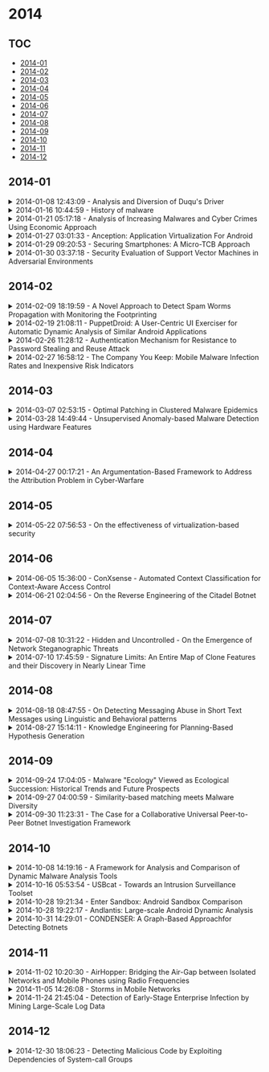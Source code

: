 # 2014

## TOC

- [2014-01](#2014-01)
- [2014-02](#2014-02)
- [2014-03](#2014-03)
- [2014-04](#2014-04)
- [2014-05](#2014-05)
- [2014-06](#2014-06)
- [2014-07](#2014-07)
- [2014-08](#2014-08)
- [2014-09](#2014-09)
- [2014-10](#2014-10)
- [2014-11](#2014-11)
- [2014-12](#2014-12)

## 2014-01

<details>

<summary>2014-01-08 12:43:09 - Analysis and Diversion of Duqu's Driver</summary>

- *Guillaume Bonfante, Jean-Yves Marion, Fabrice Sabatier, Aurélien Thierry*

- `1401.6120v1` - [abs](http://arxiv.org/abs/1401.6120v1) - [pdf](http://arxiv.org/pdf/1401.6120v1)

> The propagation techniques and the payload of Duqu have been closely studied over the past year and it has been said that Duqu shared functionalities with Stuxnet. We focused on the driver used by Duqu during the infection, our contribution consists in reverse-engineering the driver: we rebuilt its source code and analyzed the mechanisms it uses to execute the payload while avoiding detection. Then we diverted the driver into a defensive version capable of detecting injections in Windows binaries, thus preventing further attacks. We specifically show how Duqu's modified driver would have detected Duqu.

</details>

<details>

<summary>2014-01-16 10:44:59 - History of malware</summary>

- *Nikola Milošević*

- `1302.5392v3` - [abs](http://arxiv.org/abs/1302.5392v3) - [pdf](http://arxiv.org/pdf/1302.5392v3)

> In past three decades almost everything has changed in the field of malware and malware analysis. From malware created as proof of some security concept and malware created for financial gain to malware created to sabotage infrastructure. In this work we will focus on history and evolution of malware and describe most important malwares.

</details>

<details>

<summary>2014-01-21 05:17:18 - Analysis of Increasing Malwares and Cyber Crimes Using Economic Approach</summary>

- *Umer Asgher, Fahad Moazzam Dar, Ali Hamza, Abdul Moeed Paracha*

- `1401.5178v1` - [abs](http://arxiv.org/abs/1401.5178v1) - [pdf](http://arxiv.org/pdf/1401.5178v1)

> The economics of an internet crime has newly developed into a field of controlling black money. This economic approach not only provides estimated technique of analyzing internet crimes but also gives details to analyzers of system dependability and divergence. This paper will highlight on the subject of online crime, which has formed its industry since. It all started from amateur hackers who cracked websites and wrote malicious software in pursuit of fun or achieving limited objectives to professional hacking. In the past days, electronic fraud was main objective but now it has been changed into electronic hacking. This study focuses the issue through an economic analysis of available web forum to deals in malware and private information. The findings of this survey research provide considerable in-depth sight into the functions of malware economy spinning around computer impositions and compromise. In this regard, the survey research paper may benefit particularly computer security officials, the law enforcement agencies, and in general prospective anyone involved in better understanding cybercrime from the offender standpoint.

</details>

<details>

<summary>2014-01-27 03:01:33 - Anception: Application Virtualization For Android</summary>

- *Earlence Fernandes, Alexander Crowell, Ajit Aluri, Atul Prakash*

- `1401.6726v1` - [abs](http://arxiv.org/abs/1401.6726v1) - [pdf](http://arxiv.org/pdf/1401.6726v1)

> The problem of malware has become significant on Android devices. Library operating systems and application virtualization are both possible solutions for confining malware. Unfortunately, such solutions do not exist for Android. Designing mechanisms for application virtualization is a significant chal- lenge for several reasons: (1) graphics performance is important due to popularity of games and (2) applications with the same UID can share state. This paper presents Anception, the first flexible application virtualization framework for Android. It is imple- mented as a modification to the Android kernel and supports application virtualization that addresses the above requirements. Anception is able to confine many types of malware while supporting unmodified Android applications. Our Anception- based system exhibits up to 3.9% overhead on various 2D/3D benchmarks, and 1.8% overhead on the SunSpider benchmark.

</details>

<details>

<summary>2014-01-29 09:20:53 - Securing Smartphones: A Micro-TCB Approach</summary>

- *Yossi Gilad, Amir Herzberg, Ari Trachtenberg*

- `1401.7444v1` - [abs](http://arxiv.org/abs/1401.7444v1) - [pdf](http://arxiv.org/pdf/1401.7444v1)

> As mobile phones have evolved into `smartphones', with complex operating systems running third- party software, they have become increasingly vulnerable to malicious applications (malware). We introduce a new design for mitigating malware attacks against smartphone users, based on a small trusted computing base module, denoted uTCB. The uTCB manages sensitive data and sensors, and provides core services to applications, independently of the operating system. The user invokes uTCB using a simple secure attention key, which is pressed in order to validate physical possession of the device and authorize a sensitive action; this protects private information even if the device is infected with malware. We present a proof-of-concept implementation of uTCB based on ARM's TrustZone, a secure execution environment increasingly found in smartphones, and evaluate our implementation using simulations.

</details>

<details>

<summary>2014-01-30 03:37:18 - Security Evaluation of Support Vector Machines in Adversarial Environments</summary>

- *Battista Biggio, Igino Corona, Blaine Nelson, Benjamin I. P. Rubinstein, Davide Maiorca, Giorgio Fumera, Giorgio Giacinto, and Fabio Roli*

- `1401.7727v1` - [abs](http://arxiv.org/abs/1401.7727v1) - [pdf](http://arxiv.org/pdf/1401.7727v1)

> Support Vector Machines (SVMs) are among the most popular classification techniques adopted in security applications like malware detection, intrusion detection, and spam filtering. However, if SVMs are to be incorporated in real-world security systems, they must be able to cope with attack patterns that can either mislead the learning algorithm (poisoning), evade detection (evasion), or gain information about their internal parameters (privacy breaches). The main contributions of this chapter are twofold. First, we introduce a formal general framework for the empirical evaluation of the security of machine-learning systems. Second, according to our framework, we demonstrate the feasibility of evasion, poisoning and privacy attacks against SVMs in real-world security problems. For each attack technique, we evaluate its impact and discuss whether (and how) it can be countered through an adversary-aware design of SVMs. Our experiments are easily reproducible thanks to open-source code that we have made available, together with all the employed datasets, on a public repository.

</details>


## 2014-02

<details>

<summary>2014-02-09 18:19:59 - A Novel Approach to Detect Spam Worms Propagation with Monitoring the Footprinting</summary>

- *Rajesh R Chauhan, G S Praveen Kumar*

- `1402.1974v1` - [abs](http://arxiv.org/abs/1402.1974v1) - [pdf](http://arxiv.org/pdf/1402.1974v1)

> One of the key security threats on the Internet are the compromised machines that can be used to launch various security attacks such as spamming and spreading malware, accessing useful information and DDoS. Attackers for spamming activity are volunteer by large number of compromised machines. Our main focus is on detection of the compromised machines in a network that may be or are involved in the spamming activities; these machines are commonly known as spam zombies. Activities such as port scan, DB scan and so on are treated as malicious activity within the network. So to overcome that we develop one of the most effective spam zombie detection system within the network based on the behavior of other systems as if performing the above activities are treated as zombies machines. If any system within the network try's to gather some information about any other system then this is treated as a malicious activity and should be not allowed to do so. SYN packets are used in order to initiate communication within the network so as to establish connection. If any system try's to flood the network with these packets we can make an assumption that the system is trying to gather the information about other system. This is what called footprinting. So we will try to detect any system involved in footprinting and report to the administrator.

</details>

<details>

<summary>2014-02-19 21:08:11 - PuppetDroid: A User-Centric UI Exerciser for Automatic Dynamic Analysis of Similar Android Applications</summary>

- *Andrea Gianazza, Federico Maggi, Aristide Fattori, Lorenzo Cavallaro, Stefano Zanero*

- `1402.4826v1` - [abs](http://arxiv.org/abs/1402.4826v1) - [pdf](http://arxiv.org/pdf/1402.4826v1)

> Popularity and complexity of malicious mobile applications are rising, making their analysis difficult and labor intensive. Mobile application analysis is indeed inherently different from desktop application analysis: In the latter, the interaction of the user (i.e., victim) is crucial for the malware to correctly expose all its malicious behaviors.   We propose a novel approach to analyze (malicious) mobile applications. The goal is to exercise the user interface (UI) of an Android application to effectively trigger malicious behaviors, automatically. Our key intuition is to record and reproduce the UI interactions of a potential victim of the malware, so as to stimulate the relevant behaviors during dynamic analysis. To make our approach scale, we automatically re-execute the recorded UI interactions on apps that are similar to the original ones. These characteristics make our system orthogonal and complementary to current dynamic analysis and UI-exercising approaches.   We developed our approach and experimentally shown that our stimulation allows to reach a higher code coverage than automatic UI exercisers, so to unveil interesting malicious behaviors that are not exposed when using other approaches.   Our approach is also suitable for crowdsourcing scenarios, which would push further the collection of new stimulation traces. This can potentially change the way we conduct dynamic analysis of (mobile) applications, from fully automatic only, to user-centric and collaborative too.

</details>

<details>

<summary>2014-02-26 11:28:12 - Authentication Mechanism for Resistance to Password Stealing and Reuse Attack</summary>

- *Sharayu A. Aghav, RajneeshKaur Bedi*

- `1402.6497v1` - [abs](http://arxiv.org/abs/1402.6497v1) - [pdf](http://arxiv.org/pdf/1402.6497v1)

> Considering computer systems, security is the major concern with usability. Security policies need to be developed to protect information from unauthorized access. Passwords and secrete codes used between users and information systems for secure user authentication with the system. Playing a vital role in security, easily guessed passwords are links to vulnerability. They allow invader to put system resources significantly closer to access them, other accounts on nearby machines and possibly even administrative privileges with different threats and vulnerabilities (e.g., phishing, key logging and malwares). The purpose of this system is to introduce the concept and methodology which helps organization and users to implement stronger password policies. This paper studies a password stealing and reuse issues of password based authentication systems. Techniques and concepts of authentication are discussed which gives rise to a novel approach of two-factor authentication. Avoiding password reuse is a crucial issue in information systems which can at some extent contribute to password stealing issue also. In the proposed system, each participating website possesses a user's unique phone number, telecommunication services in registration and recovery phases and a long-term password used to generate one-time password for each login session on all websites.

</details>

<details>

<summary>2014-02-27 16:58:12 - The Company You Keep: Mobile Malware Infection Rates and Inexpensive Risk Indicators</summary>

- *Hien Thi Thu Truong, Eemil Lagerspetz, Petteri Nurmi, Adam J. Oliner, Sasu Tarkoma, N. Asokan, Sourav Bhattacharya*

- `1312.3245v2` - [abs](http://arxiv.org/abs/1312.3245v2) - [pdf](http://arxiv.org/pdf/1312.3245v2)

> There is little information from independent sources in the public domain about mobile malware infection rates. The only previous independent estimate (0.0009%) [12], was based on indirect measurements obtained from domain name resolution traces. In this paper, we present the first independent study of malware infection rates and associated risk factors using data collected directly from over 55,000 Android devices. We find that the malware infection rates in Android devices estimated using two malware datasets (0.28% and 0.26%), though small, are significantly higher than the previous independent estimate. Using our datasets, we investigate how indicators extracted inexpensively from the devices correlate with malware infection. Based on the hypothesis that some application stores have a greater density of malicious applications and that advertising within applications and cross-promotional deals may act as infection vectors, we investigate whether the set of applications used on a device can serve as an indicator for infection of that device. Our analysis indicates that this alone is not an accurate indicator for pinpointing infection. However, it is a very inexpensive but surprisingly useful way for significantly narrowing down the pool of devices on which expensive monitoring and analysis mechanisms must be deployed. Using our two malware datasets we show that this indicator performs 4.8 and 4.6 times (respectively) better at identifying infected devices than the baseline of random checks. Such indicators can be used, for example, in the search for new or previously undetected malware. It is therefore a technique that can complement standard malware scanning by anti-malware tools. Our analysis also demonstrates a marginally significant difference in battery use between infected and clean devices.

</details>


## 2014-03

<details>

<summary>2014-03-07 02:53:15 - Optimal Patching in Clustered Malware Epidemics</summary>

- *Soheil Eshghi, MHR. Khouzani, Saswati Sarkar, Santosh S. Venkatesh*

- `1403.1639v1` - [abs](http://arxiv.org/abs/1403.1639v1) - [pdf](http://arxiv.org/pdf/1403.1639v1)

> Studies on the propagation of malware in mobile networks have revealed that the spread of malware can be highly inhomogeneous. Platform diversity, contact list utilization by the malware, clustering in the network structure, etc. can also lead to differing spreading rates. In this paper, a general formal framework is proposed for leveraging such heterogeneity to derive optimal patching policies that attain the minimum aggregate cost due to the spread of malware and the surcharge of patching. Using Pontryagin's Maximum Principle for a stratified epidemic model, it is analytically proven that in the mean-field deterministic regime, optimal patch disseminations are simple single-threshold policies. Through numerical simulations, the behavior of optimal patching policies is investigated in sample topologies and their advantages are demonstrated.

</details>

<details>

<summary>2014-03-28 14:49:44 - Unsupervised Anomaly-based Malware Detection using Hardware Features</summary>

- *Adrian Tang, Simha Sethumadhavan, Salvatore Stolfo*

- `1403.1631v2` - [abs](http://arxiv.org/abs/1403.1631v2) - [pdf](http://arxiv.org/pdf/1403.1631v2)

> Recent works have shown promise in using microarchitectural execution patterns to detect malware programs. These detectors belong to a class of detectors known as signature-based detectors as they catch malware by comparing a program's execution pattern (signature) to execution patterns of known malware programs. In this work, we propose a new class of detectors - anomaly-based hardware malware detectors - that do not require signatures for malware detection, and thus can catch a wider range of malware including potentially novel ones. We use unsupervised machine learning to build profiles of normal program execution based on data from performance counters, and use these profiles to detect significant deviations in program behavior that occur as a result of malware exploitation. We show that real-world exploitation of popular programs such as IE and Adobe PDF Reader on a Windows/x86 platform can be detected with nearly perfect certainty. We also examine the limits and challenges in implementing this approach in face of a sophisticated adversary attempting to evade anomaly-based detection. The proposed detector is complementary to previously proposed signature-based detectors and can be used together to improve security.

</details>


## 2014-04

<details>

<summary>2014-04-27 00:17:21 - An Argumentation-Based Framework to Address the Attribution Problem in Cyber-Warfare</summary>

- *Paulo Shakarian, Gerardo I. Simari, Geoffrey Moores, Simon Parsons, Marcelo A. Falappa*

- `1404.6699v1` - [abs](http://arxiv.org/abs/1404.6699v1) - [pdf](http://arxiv.org/pdf/1404.6699v1)

> Attributing a cyber-operation through the use of multiple pieces of technical evidence (i.e., malware reverse-engineering and source tracking) and conventional intelligence sources (i.e., human or signals intelligence) is a difficult problem not only due to the effort required to obtain evidence, but the ease with which an adversary can plant false evidence. In this paper, we introduce a formal reasoning system called the InCA (Intelligent Cyber Attribution) framework that is designed to aid an analyst in the attribution of a cyber-operation even when the available information is conflicting and/or uncertain. Our approach combines argumentation-based reasoning, logic programming, and probabilistic models to not only attribute an operation but also explain to the analyst why the system reaches its conclusions.

</details>


## 2014-05

<details>

<summary>2014-05-22 07:56:53 - On the effectiveness of virtualization-based security</summary>

- *Francesco Gadaleta, Raoul Strackx, Nick Nikiforakis, Frank Piessens, Wouter Joosen*

- `1405.6058v1` - [abs](http://arxiv.org/abs/1405.6058v1) - [pdf](http://arxiv.org/pdf/1405.6058v1)

> Protecting commodity operating systems and applications against malware and targeted attacks has proven to be difficult. In recent years, virtualization has received attention from security researchers who utilize it to harden existing systems and provide strong security guarantees. This has lead to interesting use cases such as cloud computing where possibly sensitive data is processed on remote, third party systems. The migration and processing of data in remote servers, poses new technical and legal questions, such as which security measures should be taken to protect this data or how can it be proven that execution of code wasn't tampered with. In this paper we focus on technological aspects. We discuss the various possibilities of security within the virtualization layer and we use as a case study \HelloRootkitty{}, a lightweight invariance-enforcing framework which allows an operating system to recover from kernel-level attacks. In addition to \HelloRootkitty{}, we also explore the use of special hardware chips as a way of further protecting and guaranteeing the integrity of a virtualized system.

</details>


## 2014-06

<details>

<summary>2014-06-05 15:36:00 - ConXsense - Automated Context Classification for Context-Aware Access Control</summary>

- *Markus Miettinen, Stephan Heuser, Wiebke Kronz, Ahmad-Reza Sadeghi, N. Asokan*

- `1308.2903v2` - [abs](http://arxiv.org/abs/1308.2903v2) - [pdf](http://arxiv.org/pdf/1308.2903v2)

> We present ConXsense, the first framework for context-aware access control on mobile devices based on context classification. Previous context-aware access control systems often require users to laboriously specify detailed policies or they rely on pre-defined policies not adequately reflecting the true preferences of users. We present the design and implementation of a context-aware framework that uses a probabilistic approach to overcome these deficiencies. The framework utilizes context sensing and machine learning to automatically classify contexts according to their security and privacy-related properties. We apply the framework to two important smartphone-related use cases: protection against device misuse using a dynamic device lock and protection against sensory malware. We ground our analysis on a sociological survey examining the perceptions and concerns of users related to contextual smartphone security and analyze the effectiveness of our approach with real-world context data. We also demonstrate the integration of our framework with the FlaskDroid architecture for fine-grained access control enforcement on the Android platform.

</details>

<details>

<summary>2014-06-21 02:04:56 - On the Reverse Engineering of the Citadel Botnet</summary>

- *Ashkan Rahimian, Raha Ziarati, Stere Preda, Mourad Debbabi*

- `1406.5569v1` - [abs](http://arxiv.org/abs/1406.5569v1) - [pdf](http://arxiv.org/pdf/1406.5569v1)

> Citadel is an advanced information-stealing malware which targets financial information. This malware poses a real threat against the confidentiality and integrity of personal and business data. A joint operation was recently conducted by the FBI and the Microsoft Digital Crimes Unit in order to take down Citadel command-and-control servers. The operation caused some disruption in the botnet but has not stopped it completely. Due to the complex structure and advanced anti-reverse engineering techniques, the Citadel malware analysis process is both challenging and time-consuming. This allows cyber criminals to carry on with their attacks while the analysis is still in progress. In this paper, we present the results of the Citadel reverse engineering and provide additional insight into the functionality, inner workings, and open source components of the malware. In order to accelerate the reverse engineering process, we propose a clone-based analysis methodology. Citadel is an offspring of a previously analyzed malware called Zeus; thus, using the former as a reference, we can measure and quantify the similarities and differences of the new variant. Two types of code analysis techniques are provided in the methodology, namely assembly to source code matching and binary clone detection. The methodology can help reduce the number of functions requiring manual analysis. The analysis results prove that the approach is promising in Citadel malware analysis. Furthermore, the same approach is applicable to similar malware analysis scenarios.

</details>


## 2014-07

<details>

<summary>2014-07-08 10:31:22 - Hidden and Uncontrolled - On the Emergence of Network Steganographic Threats</summary>

- *Steffen Wendzel, Wojciech Mazurczyk, Luca Caviglione, Michael Meier*

- `1407.2029v1` - [abs](http://arxiv.org/abs/1407.2029v1) - [pdf](http://arxiv.org/pdf/1407.2029v1)

> Network steganography is the art of hiding secret information within innocent network transmissions. Recent findings indicate that novel malware is increasingly using network steganography. Similarly, other malicious activities can profit from network steganography, such as data leakage or the exchange of pedophile data. This paper provides an introduction to network steganography and highlights its potential application for harmful purposes. We discuss the issues related to countering network steganography in practice and provide an outlook on further research directions and problems.

</details>

<details>

<summary>2014-07-10 17:45:59 - Signature Limits: An Entire Map of Clone Features and their Discovery in Nearly Linear Time</summary>

- *William Casey, Aaron Shelmire*

- `1407.2877v1` - [abs](http://arxiv.org/abs/1407.2877v1) - [pdf](http://arxiv.org/pdf/1407.2877v1)

> We address the problem of creating entire and complete maps of software code clones (copy features in data) in a corpus of binary artifacts of unknown provenance. We report on a practical methodology, which employs enhanced suffix data structures and partial orderings of clones to compute a compact representation of most interesting clones features in data. The enumeration of clone features is useful for malware triage and prioritization when human exploration, testing and verification is the most costly factor. We further show that the enhanced arrays may be used for discovery of provenance relations in data and we introduce two distinct Jaccard similarity coefficients to measure code similarity in binary artifacts. We illustrate the use of these tools on real malware data including a retro-diction experiment for measuring and enumerating evidence supporting common provenance in {\it Stuxnet} and {\it Duqu}. The results indicate the practicality and efficacy of mapping completely the clone features in data.

</details>


## 2014-08

<details>

<summary>2014-08-18 08:47:55 - On Detecting Messaging Abuse in Short Text Messages using Linguistic and Behavioral patterns</summary>

- *Alejandro Mosquera, Lamine Aouad, Slawomir Grzonkowski, Dylan Morss*

- `1408.3934v1` - [abs](http://arxiv.org/abs/1408.3934v1) - [pdf](http://arxiv.org/pdf/1408.3934v1)

> The use of short text messages in social media and instant messaging has become a popular communication channel during the last years. This rising popularity has caused an increment in messaging threats such as spam, phishing or malware as well as other threats. The processing of these short text message threats could pose additional challenges such as the presence of lexical variants, SMS-like contractions or advanced obfuscations which can degrade the performance of traditional filtering solutions. By using a real-world SMS data set from a large telecommunications operator from the US and a social media corpus, in this paper we analyze the effectiveness of machine learning filters based on linguistic and behavioral patterns in order to detect short text spam and abusive users in the network. We have also explored different ways to deal with short text message challenges such as tokenization and entity detection by using text normalization and substring clustering techniques. The obtained results show the validity of the proposed solution by enhancing baseline approaches.

</details>

<details>

<summary>2014-08-27 15:14:11 - Knowledge Engineering for Planning-Based Hypothesis Generation</summary>

- *Shirin Sohrabi, Octavian Udrea, Anton V. Riabov*

- `1408.6520v1` - [abs](http://arxiv.org/abs/1408.6520v1) - [pdf](http://arxiv.org/pdf/1408.6520v1)

> In this paper, we address the knowledge engineering problems for hypothesis generation motivated by applications that require timely exploration of hypotheses under unreliable observations. We looked at two applications: malware detection and intensive care delivery. In intensive care, the goal is to generate plausible hypotheses about the condition of the patient from clinical observations and further refine these hypotheses to create a recovery plan for the patient. Similarly, preventing malware spread within a corporate network involves generating hypotheses from network traffic data and selecting preventive actions. To this end, building on the already established characterization and use of AI planning for similar problems, we propose use of planning for the hypothesis generation problem. However, to deal with uncertainty, incomplete model description and unreliable observations, we need to use a planner capable of generating multiple high-quality plans. To capture the model description we propose a language called LTS++ and a web-based tool that enables the specification of the LTS++ model and a set of observations. We also proposed a 9-step process that helps provide guidance to the domain expert in specifying the LTS++ model. The hypotheses are then generated by running a planner on the translated LTS++ model and the provided trace. The hypotheses can be visualized and shown to the analyst or can be further investigated automatically.

</details>


## 2014-09

<details>

<summary>2014-09-24 17:04:05 - Malware "Ecology" Viewed as Ecological Succession: Historical Trends and Future Prospects</summary>

- *Reginald D. Smith*

- `1410.8082v1` - [abs](http://arxiv.org/abs/1410.8082v1) - [pdf](http://arxiv.org/pdf/1410.8082v1)

> The development and evolution of malware including computer viruses, worms, and trojan horses, is shown to be closely analogous to the process of community succession long recognized in ecology. In particular, both changes in the overall environment by external disturbances, as well as, feedback effects from malware competition and antivirus coevolution have driven community succession and the development of different types of malware with varying modes of transmission and adaptability.

</details>

<details>

<summary>2014-09-27 04:00:59 - Similarity-based matching meets Malware Diversity</summary>

- *Mathias Payer, Stephen Crane, Per Larsen, Stefan Brunthaler, Richard Wartell, Michael Franz*

- `1409.7760v1` - [abs](http://arxiv.org/abs/1409.7760v1) - [pdf](http://arxiv.org/pdf/1409.7760v1)

> Similarity metrics, e.g., signatures as used by anti-virus products, are the dominant technique to detect if a given binary is malware. The underlying assumption of this approach is that all instances of a malware (or even malware family) will be similar to each other.   Software diversification is a probabilistic technique that uses code and data randomization and expressiveness in the target instruction set to generate large amounts of functionally equivalent but different binaries. Malware diversity builds on software diversity and ensures that any two diversified instances of the same malware have low similarity (according to a set of similarity metrics). An LLVM-based prototype implementation diversifies both code and data of binaries and our evaluation shows that signatures based on similarity only match one or few instances in a pool of diversified binaries generated from the same source code.

</details>

<details>

<summary>2014-09-30 11:23:31 - The Case for a Collaborative Universal Peer-to-Peer Botnet Investigation Framework</summary>

- *Mark Scanlon, M-Tahar Kechadi*

- `1409.8490v1` - [abs](http://arxiv.org/abs/1409.8490v1) - [pdf](http://arxiv.org/pdf/1409.8490v1)

> Peer-to-Peer (P2P) botnets are becoming widely used as a low-overhead, efficient, self-maintaining, distributed alternative to the traditional client/server model across a broad range of cyberattacks. These cyberattacks can take the form of distributed denial of service attacks, authentication cracking, spamming, cyberwarfare or malware distribution targeting on financial systems. These attacks can also cross over into the physical world attacking critical infrastructure causing its disruption or destruction (power, communications, water, etc.). P2P technology lends itself well to being exploited for such malicious purposes due to the minimal setup, running and maintenance costs involved in executing a globally orchestrated attack, alongside the perceived additional layer of anonymity. In the ever-evolving space of botnet technology, reducing the time lag between discovering a newly developed or updated botnet system and gaining the ability to mitigate against it is paramount. Often, numerous investigative bodies duplicate their efforts in creating bespoke tools to combat particular threats. This paper outlines a framework capable of fast tracking the investigative process through collaboration between key stakeholders.

</details>


## 2014-10

<details>

<summary>2014-10-08 14:19:16 - A Framework for Analysis and Comparison of Dynamic Malware Analysis Tools</summary>

- *Waqas Aman*

- `1410.2131v1` - [abs](http://arxiv.org/abs/1410.2131v1) - [pdf](http://arxiv.org/pdf/1410.2131v1)

> Malware writers have employed various obfuscation and polymorphism techniques to thwart static analysis approaches and bypassing antivirus tools. Dynamic analysis techniques, however, have essentially overcome these deceits by observing the actual behaviour of the code execution. In this regard, various methods, techniques and tools have been proposed. However, because of the diverse concepts and strategies used in the implementation of these methods and tools, security researchers and malware analysts find it difficult to select the required optimum tool to investigate the behaviour of a malware and to contain the associated risk for their study. Focusing on two dynamic analysis techniques: Function Call monitoring and Information Flow Tracking, this paper presents a comparison framework for dynamic malware analysis tools. The framework will assist the researchers and analysts to recognize the tools implementation strategy, analysis approach, system wide analysis support and its overall handling of binaries, helping them to select a suitable and effective one for their study and analysis.

</details>

<details>

<summary>2014-10-16 05:53:54 - USBcat - Towards an Intrusion Surveillance Toolset</summary>

- *Chris Chapman, Scott Knight, Tom Dean*

- `1410.4304v1` - [abs](http://arxiv.org/abs/1410.4304v1) - [pdf](http://arxiv.org/pdf/1410.4304v1)

> This paper identifies an intrusion surveillance framework which provides an analyst with the ability to investigate and monitor cyber-attacks in a covert manner. Where cyber-attacks are perpetrated for the purposes of espionage the ability to understand an adversary's techniques and objectives are an important element in network and computer security. With the appropriate toolset, security investigators would be permitted to perform both live and stealthy counter-intelligence operations by observing the behaviour and communications of the intruder. Subsequently a more complete picture of the attacker's identity, objectives, capabilities, and infiltration could be formulated than is possible with present technologies. This research focused on developing an extensible framework to permit the covert investigation of malware. Additionally, a Universal Serial Bus (USB) Mass Storage Device (MSD) based covert channel was designed to enable remote command and control of the framework. The work was validated through the design, implementation and testing of a toolset.

</details>

<details>

<summary>2014-10-28 19:21:34 - Enter Sandbox: Android Sandbox Comparison</summary>

- *Sebastian Neuner, Victor van der Veen, Martina Lindorfer, Markus Huber, Georg Merzdovnik, Martin Mulazzani, Edgar Weippl*

- `1410.7749v1` - [abs](http://arxiv.org/abs/1410.7749v1) - [pdf](http://arxiv.org/pdf/1410.7749v1)

> Expecting the shipment of 1 billion Android devices in 2017, cyber criminals have naturally extended their vicious activities towards Google's mobile operating system. With an estimated number of 700 new Android applications released every day, keeping control over malware is an increasingly challenging task. In recent years, a vast number of static and dynamic code analysis platforms for analyzing Android applications and making decision regarding their maliciousness have been introduced in academia and in the commercial world. These platforms differ heavily in terms of feature support and application properties being analyzed. In this paper, we give an overview of the state-of-the-art dynamic code analysis platforms for Android and evaluate their effectiveness with samples from known malware corpora as well as known Android bugs like Master Key. Our results indicate a low level of diversity in analysis platforms resulting from code reuse that leaves the evaluated systems vulnerable to evasion. Furthermore the Master Key bugs could be exploited by malware to hide malicious behavior from the sandboxes.

</details>

<details>

<summary>2014-10-28 19:22:17 - Andlantis: Large-scale Android Dynamic Analysis</summary>

- *Michael Bierma, Eric Gustafson, Jeremy Erickson, David Fritz, Yung Ryn Choe*

- `1410.7751v1` - [abs](http://arxiv.org/abs/1410.7751v1) - [pdf](http://arxiv.org/pdf/1410.7751v1)

> Analyzing Android applications for malicious behavior is an important area of research, and is made difficult, in part, by the increasingly large number of applications available for the platform. While techniques exist to perform static analysis on a large number of applications, dynamic analysis techniques are relatively limited in scale due to the computational resources required to emulate the full Android system to achieve accurate execution. We present Andlantis, a scalable dynamic analysis system capable of processing over 3000 Android applications per hour. During this processing, the system is able to collect valuable forensic data, which helps reverse-engineers and malware researchers identify and understand anomalous application behavior. We discuss the results of running 1261 malware samples through the system, and provide examples of malware analysis performed with the resulting data.

</details>

<details>

<summary>2014-10-31 14:29:01 - CONDENSER: A Graph-Based Approachfor Detecting Botnets</summary>

- *Pedro Camelo, Joao Moura, Ludwig Krippahl*

- `1410.8747v1` - [abs](http://arxiv.org/abs/1410.8747v1) - [pdf](http://arxiv.org/pdf/1410.8747v1)

> Botnets represent a global problem and are responsible for causing large financial and operational damage to their victims. They are implemented with evasion in mind, and aim at hiding their architecture and authors, making them difficult to detect in general. These kinds of networks are mainly used for identity theft, virtual extortion, spam campaigns and malware dissemination. Botnets have a great potential in warfare and terrorist activities, making it of utmost importance to take action against. We present CONDENSER, a method for identifying data generated by botnet activity. We start by selecting appropriate the features from several data feeds, namely DNS non-existent domain responses and live communication packages directed to command and control servers that we previously sinkholed. By using machine learning algorithms and a graph based representation of data, then allows one to identify botnet activity, helps identifying anomalous traffic, quickly detect new botnets and improve activities of tracking known botnets. Our main contributions are threefold: first, the use of a machine learning classifier for classifying domain names as being generated by domain generation algorithms (DGA); second, a clustering algorithm using the set of selected features that groups network communication with similar patterns; third, a graph based knowledge representation framework where we store processed data, allowing us to perform queries.

</details>


## 2014-11

<details>

<summary>2014-11-02 10:20:30 - AirHopper: Bridging the Air-Gap between Isolated Networks and Mobile Phones using Radio Frequencies</summary>

- *Mordechai Guri, Gabi Kedma, Assaf Kachlon, Yuval Elovici*

- `1411.0237v1` - [abs](http://arxiv.org/abs/1411.0237v1) - [pdf](http://arxiv.org/pdf/1411.0237v1)

> Information is the most critical asset of modern organizations, and accordingly coveted by adversaries. When highly sensitive data is involved, an organization may resort to air-gap isolation, in which there is no networking connection between the inner network and the external world. While infiltrating an air-gapped network has been proven feasible in recent years (e.g., Stuxnet), data exfiltration from an air-gapped network is still considered to be one of the most challenging phases of an advanced cyber-attack. In this paper we present "AirHopper", a bifurcated malware that bridges the air-gap between an isolated network and nearby infected mobile phones using FM signals. While it is known that software can intentionally create radio emissions from a video display unit, this is the first time that mobile phones are considered in an attack model as the intended receivers of maliciously crafted radio signals. We examine the attack model and its limitations, and discuss implementation considerations such as stealth and modulation methods. Finally, we evaluate AirHopper and demonstrate how textual and binary data can be exfiltrated from physically isolated computer to mobile phones at a distance of 1-7 meters, with effective bandwidth of 13-60 Bps (Bytes per second).

</details>

<details>

<summary>2014-11-05 14:26:08 - Storms in Mobile Networks</summary>

- *Gokce Gorbil, Omer H. Abdelrahman, Mihajlo Pavloski, Erol Gelenbe*

- `1411.1280v1` - [abs](http://arxiv.org/abs/1411.1280v1) - [pdf](http://arxiv.org/pdf/1411.1280v1)

> Mobile networks are vulnerable to signalling attacks and storms that are caused by traffic patterns that overload the control plane, and differ from distributed denial of service (DDoS) attacks in the Internet since they directly attack the control plane, and also reserve wireless bandwidth without actually using it. Such attacks can result from malware and mobile botnets, as well as from poorly designed applications, and can cause service outages in 3G and 4G networks which have been experienced by mobile operators. Since the radio resource control (RRC) protocol in 3G and 4G networks is particularly susceptible to such attacks, we analyze their effect with a mathematical model that helps to predict the congestion that is caused by an attack. A detailed simulation model of a mobile network is used to better understand the temporal dynamics of user behavior and signalling in the network and to show how RRC based signalling attacks and storms cause significant problems in the control plane and the user plane of the network. Our analysis also serves to identify how storms can be detected, and to propose how system parameters can be chosen to mitigate their effect.

</details>

<details>

<summary>2014-11-24 21:45:04 - Detection of Early-Stage Enterprise Infection by Mining Large-Scale Log Data</summary>

- *Alina Oprea, Zhou Li, Ting-Fang Yen, Sang Chin, Sumayah Alrwais*

- `1411.5005v2` - [abs](http://arxiv.org/abs/1411.5005v2) - [pdf](http://arxiv.org/pdf/1411.5005v2)

> Recent years have seen the rise of more sophisticated attacks including advanced persistent threats (APTs) which pose severe risks to organizations and governments by targeting confidential proprietary information. Additionally, new malware strains are appearing at a higher rate than ever before. Since many of these malware are designed to evade existing security products, traditional defenses deployed by most enterprises today, e.g., anti-virus, firewalls, intrusion detection systems, often fail at detecting infections at an early stage.   We address the problem of detecting early-stage infection in an enterprise setting by proposing a new framework based on belief propagation inspired from graph theory. Belief propagation can be used either with "seeds" of compromised hosts or malicious domains (provided by the enterprise security operation center -- SOC) or without any seeds. In the latter case we develop a detector of C&C communication particularly tailored to enterprises which can detect a stealthy compromise of only a single host communicating with the C&C server.   We demonstrate that our techniques perform well on detecting enterprise infections. We achieve high accuracy with low false detection and false negative rates on two months of anonymized DNS logs released by Los Alamos National Lab (LANL), which include APT infection attacks simulated by LANL domain experts. We also apply our algorithms to 38TB of real-world web proxy logs collected at the border of a large enterprise. Through careful manual investigation in collaboration with the enterprise SOC, we show that our techniques identified hundreds of malicious domains overlooked by state-of-the-art security products.

</details>


## 2014-12

<details>

<summary>2014-12-30 18:06:23 - Detecting Malicious Code by Exploiting Dependencies of System-call Groups</summary>

- *Stavros D. Nikolopoulos, Iosif Polenakis*

- `1412.8712v1` - [abs](http://arxiv.org/abs/1412.8712v1) - [pdf](http://arxiv.org/pdf/1412.8712v1)

> In this paper we present an elaborated graph-based algorithmic technique for efficient malware detection. More precisely, we utilize the system-call dependency graphs (or, for short ScD graphs), obtained by capturing taint analysis traces and a set of various similarity metrics in order to detect whether an unknown test sample is a malicious or a benign one. For the sake of generalization, we decide to empower our model against strong mutations by applying our detection technique on a weighted directed graph resulting from ScD graph after grouping disjoint subsets of its vertices. Additionally, we have developed a similarity metric, which we call NP-similarity, that combines qualitative, quantitative, and relational characteristics that are spread among the members of known malware families to archives a clear distinction between graph-representations of malware and the ones of benign software. Finally, we evaluate our detection model and compare our results against the results achieved by a variety of techniques proving the potentials of our model.

</details>

